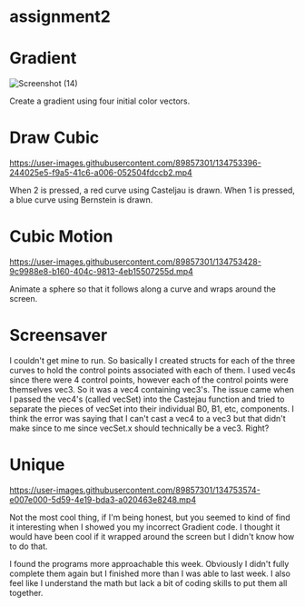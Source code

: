 # assignment2

# Gradient


![Screenshot (14)](https://user-images.githubusercontent.com/89857301/134753337-9a5201bd-cd87-44cd-837a-9e5fa4d77b4f.png)

Create a gradient using four initial color vectors.

# Draw Cubic

https://user-images.githubusercontent.com/89857301/134753396-244025e5-f9a5-41c6-a006-052504fdccb2.mp4

When 2 is pressed, a red curve using Casteljau is drawn. When 1 is pressed, a blue curve using Bernstein is drawn.

# Cubic Motion

https://user-images.githubusercontent.com/89857301/134753428-9c9988e8-b160-404c-9813-4eb15507255d.mp4

Animate a sphere so that it follows along a curve and wraps around the screen.

# Screensaver

I couldn't get mine to run. So basically I created structs for each of the three curves to hold the control points associated with each of them.
I used vec4s since there were 4 control points, however each of the control points were themselves vec3. So it was a vec4 containing vec3's. The
issue came when I passed the vec4's (called vecSet) into the Castejau function and tried to separate the pieces of vecSet into their individual B0, B1, etc,
components. I think the error was saying that I can't cast a vec4 to a vec3 but that didn't make since to me since vecSet.x should technically be
a vec3. Right?

# Unique

https://user-images.githubusercontent.com/89857301/134753574-e007e000-5d59-4e19-bda3-a020463e8248.mp4

Not the most cool thing, if I'm being honest, but you seemed to kind of find it interesting when I showed you my incorrect Gradient code. I thought
it would have been cool if it wrapped around the screen but I didn't know how to do that.

I found the programs more approachable this week. Obviously I didn't fully complete them again but I finished more than I was able to last week.
I also feel like I understand the math but lack a bit of coding skills to put them all together.


